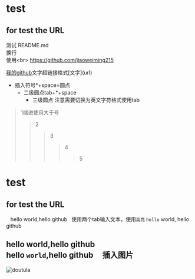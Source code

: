 # test
## for test the URL
测试 README.md<br>
换行<br>使用\<br>
https://github.com/jiaoweiming215

[我的github](https://github.com/jiaoweiming215"悬停显示")文字超链接格式[文字](url)

* 插入符号*+space=圆点
  * 二级圆点tab+*+space
    * 三级圆点 注意需要切换为英文字符格式使用tab

>1缩进使用大于号
>>2
>>>3
>>>>4
>>>>>5

test
===
for test the URL
---
    hello world,hello github   使用两个tab输入文本，使用`高亮`
    `hello` world,
    hello github
    
hello world,hello github<br>
    hello `world`,hello github
    
插入图片
---

![doutula](http://ww1.sinaimg.cn/large/9150e4e5ly1fmz6mdej1ng206o06oags.gif) 
